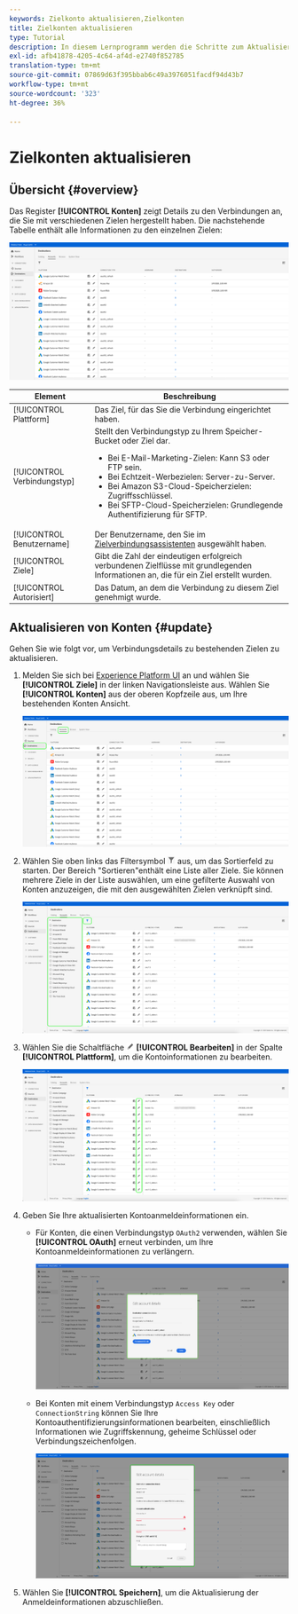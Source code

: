 ```yaml
---
keywords: Zielkonto aktualisieren,Zielkonten
title: Zielkonten aktualisieren
type: Tutorial
description: In diesem Lernprogramm werden die Schritte zum Aktualisieren von Zielkonten in der Adobe Experience Platform-Benutzeroberfläche Liste
exl-id: afb41878-4205-4c64-af4d-e2740f852785
translation-type: tm+mt
source-git-commit: 07869d63f395bbab6c49a3976051facdf94d43b7
workflow-type: tm+mt
source-wordcount: '323'
ht-degree: 36%

---
```


# Zielkonten aktualisieren

## Übersicht {#overview}

Das Register **[!UICONTROL Konten]** zeigt Details zu den Verbindungen an, die Sie mit verschiedenen Zielen hergestellt haben. Die nachstehende Tabelle enthält alle Informationen zu den einzelnen Zielen:

![Registerkarte „Konten“](../assets/ui/update-accounts/destination-accounts.png)

| Element | Beschreibung |
|---|---|
| [!UICONTROL Plattform] | Das Ziel, für das Sie die Verbindung eingerichtet haben. |
| [!UICONTROL Verbindungstyp] | Stellt den Verbindungstyp zu Ihrem Speicher-Bucket oder Ziel dar. <ul><li>Bei E-Mail-Marketing-Zielen: Kann S3 oder FTP sein.</li><li>Bei Echtzeit-Werbezielen: Server-zu-Server.</li><li>Bei Amazon S3-Cloud-Speicherzielen: Zugriffsschlüssel. </li><li>Bei SFTP-Cloud-Speicherzielen: Grundlegende Authentifizierung für SFTP.</li></ul> |
| [!UICONTROL Benutzername] | Der Benutzername, den Sie im [Zielverbindungsassistenten](../catalog/email-marketing/overview.md#connect-destination) ausgewählt haben. |
| [!UICONTROL Ziele] | Gibt die Zahl der eindeutigen erfolgreich verbundenen Zielflüsse mit grundlegenden Informationen an, die für ein Ziel erstellt wurden. |
| [!UICONTROL Autorisiert] | Das Datum, an dem die Verbindung zu diesem Ziel genehmigt wurde. |

## Aktualisieren von Konten {#update}

Gehen Sie wie folgt vor, um Verbindungsdetails zu bestehenden Zielen zu aktualisieren.

1. Melden Sie sich bei [Experience Platform UI](https://platform.adobe.com/) an und wählen Sie **[!UICONTROL Ziele]** in der linken Navigationsleiste aus. Wählen Sie **[!UICONTROL Konten]** aus der oberen Kopfzeile aus, um Ihre bestehenden Konten Ansicht.

   ![Registerkarte „Konten“](../assets/ui/update-accounts/accounts-tab.png)

2. Wählen Sie oben links das Filtersymbol ![Filtersymbol](../assets/ui/update-accounts/filter.png) aus, um das Sortierfeld zu starten. Der Bereich &quot;Sortieren&quot;enthält eine Liste aller Ziele. Sie können mehrere Ziele in der Liste auswählen, um eine gefilterte Auswahl von Konten anzuzeigen, die mit den ausgewählten Zielen verknüpft sind.

   ![Ziele filtern](../assets/ui/update-accounts/filter-accounts.png)

3. Wählen Sie die Schaltfläche ![Konto bearbeiten](../assets/ui/workspace/pencil-icon.png) **[!UICONTROL Bearbeiten]** in der Spalte **[!UICONTROL Plattform]**, um die Kontoinformationen zu bearbeiten.

   ![Registerkarte „Konten“](../assets/ui/update-accounts/accounts-edit.png)

4. Geben Sie Ihre aktualisierten Kontoanmeldeinformationen ein.

   * Für Konten, die einen Verbindungstyp `OAuth2` verwenden, wählen Sie **[!UICONTROL OAuth]** erneut verbinden, um Ihre Kontoanmeldeinformationen zu verlängern.

      ![Details bearbeiten OAuth](../assets/ui/update-accounts/edit-details-oauth.png)


   * Bei Konten mit einem Verbindungstyp `Access Key` oder `ConnectionString` können Sie Ihre Kontoauthentifizierungsinformationen bearbeiten, einschließlich Informationen wie Zugriffskennung, geheime Schlüssel oder Verbindungszeichenfolgen.

      ![Detailzugriffsschlüssel bearbeiten](../assets/ui/update-accounts/edit-details-key.png)

5. Wählen Sie **[!UICONTROL Speichern]**, um die Aktualisierung der Anmeldeinformationen abzuschließen.
